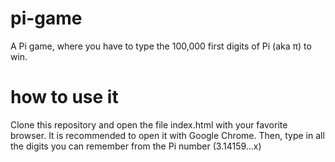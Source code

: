 pi-game
=======

A Pi game, where you have to type the 100,000 first digits of Pi (aka π) to win.

how to use it
=============

Clone this repository and open the file index.html with your favorite browser. It is recommended to open it with Google Chrome. Then, type in all the digits you can remember from the Pi number (3.14159...x)
